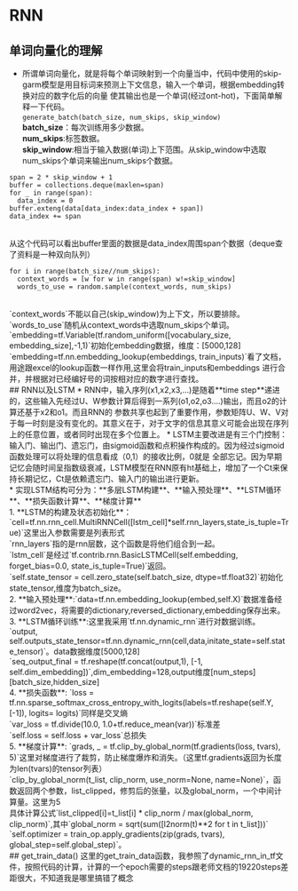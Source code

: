# RNN
## 单词向量化的理解
* 所谓单词向量化，就是将每个单词映射到一个向量当中，代码中使用的skip-garm模型是用目标词来预测上下文信息，输入一个单词，根据embedding转换对应的数字化后的向量
使其输出也是一个单词(经过ont-hot)，下面简单解释一下代码。<br>
 `generate_batch(batch_size, num_skips, skip_window)`<br>
  **batch_size**：每次训练用多少数据。<br>
  **num_skips**:标签数据。<br>
  **skip_window**:相当于输入数据(单词)上下范围。从skip_window中选取num_skips个单词来输出num_skips个数据。
```
span = 2 * skip_window + 1
buffer = collections.deque(maxlen=span)
for _ in range(span):
  data_index = 0
buffer.exteng(data[data_index:data_index + span])
data_index += span
```
<br>
  从这个代码可以看出buffer里面的数据是data_index周围span个数据（deque查了资料是一种双向队列）
  
```
for i in range(batch_size//num_skips):
  context_words = [w for w in range(span) w!=skip_window]
  words_to_use = random.sample(context_words, num_skips)
```

<br>
  `context_words`不能以自己(skip_window)为上下文，所以要排除。`words_to_use`随机从context_words中选取num_skips个单词。<br>
  `embedding=tf.Variable(tf.random_uniform([vocabulary_size, embedding_size],-1,1)`初始化embedding数据，维度：[5000,128]<br>
  `embedding=tf.nn.embedding_lookup(embeddings, train_inputs)`看了文档，用途跟excel的lookup函数一样作用,这里会将train_inputs和embeddings
  进行合并，并根据对已经编好号的词按相对应的数字进行查找。<br>
## RNN以及LSTM
  * RNN中，输入序列(x1,x2,x3,...)是随着**time step**递进的，这些输入先经过U、W参数计算后得到一系列(o1,o2,o3....)输出，而且o2的计算还基于x2和o1。而且RNN的
参数共享也起到了重要作用，参数矩阵U、W、V对于每一时刻是没有变化的。其意义在于，对于文字的信息其意义可能会出现在序列上的任意位置，或者同时出现在多个位置上。
  * LSTM主要改进是有三个门控制：输入门、输出门、遗忘门，由sigmoid函数和点积操作构成的。因为经过sigmoid函数处理可以将处理的信息看成（0,1）的接收比例，0就是
全部忘记。因为早期记忆会随时间呈指数级衰减，LSTM模型在RNN原有ht基础上，增加了一个Ct来保持长期记忆，Ct是依赖遗忘门、输入门的输出进行更新。<br>
  * 实现LSTM结构可分为：**多层LSTM构建**、**输入预处理**、**LSTM循环**、**损失函数计算**、**梯度计算**<br>
1. **LSTM的构建及状态初始化**：`cell=tf.nn.rnn_cell.MultiRNNCell([lstm_cell]*self.rnn_layers,state_is_tuple=True)`这里出入参数需要是列表形式<br>
  `rnn_layers`指的是rnn层数，这个函数是将他们组合到一起。<br>
  `lstm_cell`是经过`tf.contrib.rnn.BasicLSTMCell(self.embedding, forget_bias=0.0, state_is_tuple=True)`返回。<br>
  `self.state_tensor = cell.zero_state(self.batch_size, dtype=tf.float32)`初始化state_tensor,维度为batch_size。<br>
2. **输入预处理**:`data=tf.nn.embedding_lookup(embed,self.X)`数据准备经过word2vec，将需要的dictionary,reversed_dictionary,embedding保存出来。<br>
3. **LSTM循环训练**:这里我采用`tf.nn.dynamic_rnn`进行对数据训练。<br>
  `output, self.outputs_state_tensor=tf.nn.dynamic_rnn(cell,data,initate_state=self.state_tensor)`。data数据维度[5000,128]<br>
  `seq_output_final = tf.reshape(tf.concat(output,1), [-1, self.dim_embedding])`,dim_embedding=128,output维度[num_steps][batch_size,hidden_size]<br>
4. **损失函数**: `loss = tf.nn.sparse_softmax_cross_entropy_with_logits(labels=tf.reshape(self.Y, [-1]), logits= logits)`同样是交叉熵<br>
  `var_loss = tf.divide(10.0, 1.0+tf.reduce_mean(var))`标准差<br>
  `self.loss = self.loss + var_loss`总损失<br>
5. **梯度计算**:
  `grads, _ = tf.clip_by_global_norm(tf.gradients(loss, tvars), 5)`这里对梯度进行了裁剪，防止梯度爆炸和消失。（这里tf.gradients返回为长度为len(tvars)的tensor列表）<br>
  `clip_by_global_norm(t_list, clip_norm, use_norm=None, name=None)`，函数返回两个参数，list_clipped，修剪后的张量，以及global_norm，一个中间计算量。这里为5<br>
  具体计算公式`list_clipped[i]=t_list[i] * clip_norm / max(global_norm, clip_norm)`,其中`global_norm = sqrt(sum([l2norm(t)**2 for t in t_list]))`
  `self.optimizer = train_op.apply_gradients(zip(grads, tvars), global_step=self.global_step)`。<br>
## get_train_data()
  这里的get_train_data函数，我参照了dynamic_rnn_in_tf文件，按照代码的计算，计算的一个epoch需要的steps跟老师文档的19220steps差距很大，不知道我是哪里搞错了概念
